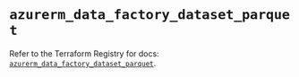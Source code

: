 # `azurerm_data_factory_dataset_parquet`

Refer to the Terraform Registry for docs: [`azurerm_data_factory_dataset_parquet`](https://registry.terraform.io/providers/hashicorp/azurerm/3.103.0/docs/resources/data_factory_dataset_parquet).
